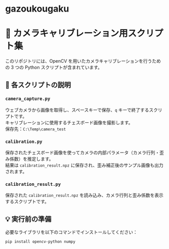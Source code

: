 # gazoukougaku
# 🎯 カメラキャリブレーション用スクリプト集

このリポジトリには、OpenCV を用いたカメラキャリブレーションを行うための 3 つの Python スクリプトが含まれています。

## 📄 各スクリプトの説明

### `camera_capture.py`
ウェブカメラから画像を取得し、スペースキーで保存、`q` キーで終了するスクリプトです。  
キャリブレーションに使用するチェスボード画像を撮影します。  
保存先：`C:\Temp\camera_test`

### `calibration.py`
保存されたチェスボード画像を使ってカメラの内部パラメータ（カメラ行列・歪み係数）を推定します。  
結果は `calibration_result.npz` に保存され、歪み補正後のサンプル画像も出力されます。

### `calibration_result.py`
保存された `calibration_result.npz` を読み込み、カメラ行列と歪み係数を表示するスクリプトです。

## 💡 実行前の準備

必要なライブラリを以下のコマンドでインストールしてください：

```bash
pip install opencv-python numpy
